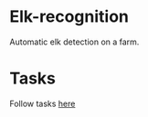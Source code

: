 # Elk-recognition
Automatic elk detection on a farm.

# Tasks
Follow tasks [here](https://github.com/emma-mens/elk-recognition/issues/1)
